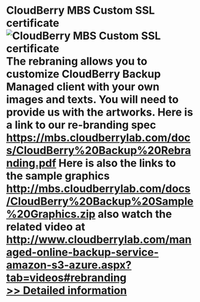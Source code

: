 # CloudBerry MBS Custom SSL certificate<br />![CloudBerry MBS Custom SSL certificate](https://mycommerce.akamaized.net/api/pimages/P300634267/BIG/300634267.JPG)<br />The rebraning allows you to customize CloudBerry Backup Managed client with your own images and texts. You will need to provide us with the artworks. Here is a link to our re-branding spec https://mbs.cloudberrylab.com/docs/CloudBerry%20Backup%20Rebranding.pdf Here is also the links to the sample graphics http://mbs.cloudberrylab.com/docs/CloudBerry%20Backup%20Sample%20Graphics.zip also watch the related video at http://www.cloudberrylab.com/managed-online-backup-service-amazon-s3-azure.aspx?tab=videos#rebranding<br />[>> Detailed information](https://secure.shareit.com/shareit/product.html?productid=300634267&affiliateid=200057808)